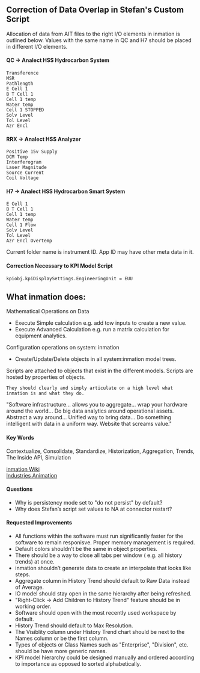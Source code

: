 ## Correction of Data Overlap in Stefan's Custom Script

Allocation of data from AIT files to the right I/O elements in inmation is outlined below. Values with the same name in QC and H7 should be placed in different I/O elements.

#### QC -> Analect HSS Hydrocarbon System

```
Transference
MSR
Pathlength
E Cell 1
B T Cell 1
Cell 1 temp
Water temp
Cell 1 STOPPED
Solv Level
Tol Level
Azr Encl
```
#### RRX -> Analect HSS Analyzer

```
Positive 15v Supply
DCM Temp
Interferogram
Laser Magnitude
Source Current
Coil Voltage
```
#### H7 -> Analect HSS Hydrocarbon Smart System

```
E Cell 1
B T Cell 1
Cell 1 temp
Water temp
Cell 1 Flow
Solv Level
Tol Level
Azr Encl Overtemp
```

Current folder name is instrument ID.
App ID may have other meta data in it.


#### Correction Necessary to KPI Model Script

```
kpiobj.kpiDisplaySettings.EngineeringUnit = EUU
```


## What inmation does:

Mathematical Operations on Data
  * Execute Simple calculation e.g. add tow inputs to create a new value.
  * Execute Advanced Calculation e.g. run a matrix calculation for equipment analytics.
  
Configuration operations on system: inmation
  * Create/Update/Delete objects in all system:inmation model trees.

Scripts are attached to objects that exist in the different models.
Scripts are hosted by properties of objects.

```
They should clearly and simply articulate on a high level what inmation is and what they do.
```
"Software infrastructure... allows you to aggregate... wrap your hardware around the world...
Do big data analytics around operational assets.
Abstract a way around...
Unified way to bring data...
Do something intelligent with data in a uniform way. Website that screams value."

#### Key Words

Contextualize, Consolidate, Standardize, Historization, Aggregation, Trends, The Inside API, Simulation

[inmation Wiki](https://inmation.com/wiki/index.php?title=Main_Page)</br>
[Industries Animation](https://www.inmation.com/industries_animations/energy_and_utilities/energy_and_utilities.html)

#### Questions

* Why is persistency mode set to "do not persist" by default?
* Why does Stefan’s script set values to NA at connector restart?


#### Requested Improvements

*  All functions within the software must run significantly faster for the software to remain responisve. Proper memory management is required.
* Default colors shouldn’t be the same in object properties.
* There should be a way to close all tabs per window ( e.g. all history trends) at once.
* inmation shouldn’t generate data to create an interpolate that looks like steps.
* Aggregate column in History Trend should default to Raw Data instead of Average.
* IO model should stay open in the same hierarchy after being refreshed.
* "Right-Click -> Add Children to History Trend" feature should be in working order.
* Software should open with the most recently used workspace by default.
* History Trend should default to Max Resolution.
* The Visiblity column under History Trend chart should be next to the Names column or be the first column.
* Types of objects or Class Names such as "Enterprise", "Division", etc. should be have more generic names.
* KPI model hierarchy could be designed manually and ordered according to importance as opposed to sorted alphabetically.
